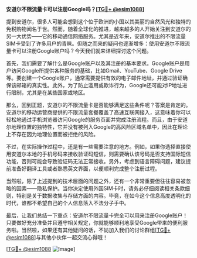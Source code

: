 **安道尔不限流量卡可以注册Google吗？[[TG💪+ @esim1088](https://t.me/s/esim1088)]**

提到安道尔，很多人可能会想到这个位于欧洲的小国以其美丽的自然风光和独特的免税购物闻名于世。然而，随着全球化的推进，越来越多的人开始关注到安道尔的另一大优势——它的移动通信网络服务。尤其是近年来，安道尔推出的不限流量SIM卡受到了许多用户的青睐。但随之而来的疑问也逐渐增多：使用安道尔不限流量卡可以注册Google账户吗？今天我们就来详细探讨这个问题。

首先，我们需要了解什么是Google账户以及其注册的基本要求。Google账户是用户访问Google所提供各种服务的基础，比如Gmail、YouTube、Google Drive等。要创建一个Google账户，通常需要提供有效的电子邮件地址，并通过验证确保该邮箱的真实性。此外，为了防止滥用或欺诈行为，Google还可能对IP地址进行限制，尤其是在某些国家或地区。

那么，回到正题，安道尔的不限流量卡是否能够满足这些条件呢？答案是肯定的。安道尔的移动运营商提供的不限流量套餐覆盖了高速互联网接入，这意味着你可以轻松地通过手机浏览器访问Google的服务页面并完成注册流程。而且，由于安道尔地理位置的独特性，它并没有被列入Google的高风险区域名单中，因此在理论上不存在因为地理位置而被拒绝的风险。

不过，在实际操作过程中，还是有一些需要注意的地方。例如，如果你选择直接使用安道尔本地的手机号码来接收验证码短信，则需要确认该号码是否支持国际短信功能，否则可能会导致验证码无法正常接收。另外，考虑到语言障碍问题，建议提前准备好翻译工具或者熟悉英文界面，以便顺利完成整个注册过程。

当然啦，除了上述提到的技术层面的问题之外，还有一个非常重要但往往容易被忽略的因素——隐私保护。当你决定使用外国SIM卡时，请务必仔细阅读相关条款细则，特别是关于数据收集与存储方面的内容。毕竟，在如今这个信息高度透明化的时代，谁都不希望自己的个人信息落入不法分子手中。

最后，让我们总结一下重点：安道尔不限流量卡完全可以用来注册Google账户！只要做好充分准备并且遵守相关规定，你就能够顺利地享受Google带来的便利服务啦。当然啦，如果还有其他疑问的话，不妨加入我们的讨论群组[[TG💪+ @esim1088](https://t.me/s/esim1088)]与其他小伙伴一起交流心得哦！

[[TG💪+ @esim1088](https://t.me/s/esim1088) ![Image](https://i.postimg.cc/4NQfJmqS/Snipaste-2025-05-13-00-14-12.png)]